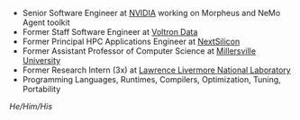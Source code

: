 - Senior Software Engineer at [NVIDIA](https://nvidia.com) working on Morpheus and NeMo Agent toolkit
- Former Staff Software Engineer at [Voltron Data](https://voltrondata.com)
- Former Principal HPC Applications Engineer at [NextSilicon](https://nextsilicon.com)
- Former Assistant Professor of Computer Science at [Millersville University](https://www.millersville.edu)
- Former Research Intern (3x) at [Lawrence Livermore National Laboratory](https://llnl.gov)
- Programming Languages, Runtimes, Compilers, Optimization, Tuning, Portability

<em>He/Him/His</em>
